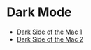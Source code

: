 # Dark Mode

* [Dark Side of the Mac 1](https://mackuba.eu/2018/07/04/dark-side-mac-1/)
* [Dark Side of the Mac 2](https://mackuba.eu/2018/07/10/dark-side-mac-2/)